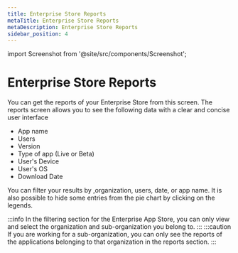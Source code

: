 ```yaml
---
title: Enterprise Store Reports
metaTitle: Enterprise Store Reports
metaDescription: Enterprise Store Reports
sidebar_position: 4
---
```


import Screenshot from '@site/src/components/Screenshot';

# Enterprise Store Reports


You can get the reports of your Enterprise Store from this screen. The reports screen allows you to see the following data with a clear and concise user interface

- App name
- Users
- Version
- Type of app (Live or Beta)
- User's Device
- User's OS
- Download Date

You can filter your results by ,organization, users, date, or app name. It is also possible to hide some entries from the pie chart by clicking on the legends.

:::info
In the filtering section for the Enterprise App Store, you can only view and select the organization and sub-organization you belong to.
:::
:::caution
If you are working for a sub-organization, you can only see the reports of the applications belonging to that organization in the reports section.
:::

<Screenshot url='https://cdn.appcircle.io/docs/assets/entstore-reports-new.png' />

